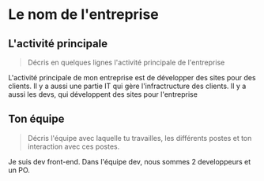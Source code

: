 # Le nom de l'entreprise

## L'activité principale

> Décris en quelques lignes l'activité principale de l'entreprise

L'activité principale de mon entreprise est de développer des sites pour des clients. Il y a aussi une partie IT qui gère l'infractructure des clients.
Il y a aussi les devs, qui développent des sites pour l'entreprise

## Ton équipe

> Décris l'équipe avec laquelle tu travailles, les différents postes et ton interaction avec ces postes.

Je suis dev front-end. Dans l'équipe dev, nous sommes 2 developpeurs et un PO.

